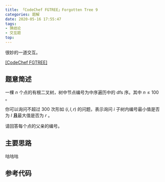 ```yaml
---
title: 「CodeChef FGTREE」Forgotten Tree 9
categories: 题解
date: 2020-05-16 17:55:47
tags:
- 猜结论
- 交互题
top:
---
```


很妙的一道交互。

[[CodeChef FGTREE]](https://www.codechef.com/problems/FGTREE)

## 题意简述

一棵 $n$ 个点的有根二叉树，树中节点编号为中序遍历中的 dfs 序。其中 $n \le 100$ 。

你可以询问不超过 $300$ 次形如 $(i, l, r)$ 的问题，表示询问 $i$ 子树内编号最小值是否为 $l$ **且**最大值是否为 $r$ 。

请回答每个点的父亲的编号。

<!-- more -->

## 主要思路

咕咕咕

## 参考代码